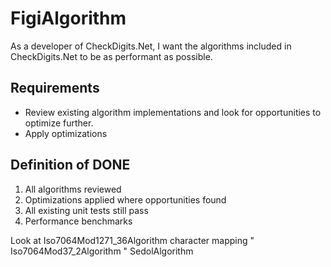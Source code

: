 # FigiAlgorithm

As a developer of CheckDigits.Net, I want the algorithms included in CheckDigits.Net to be as performant as possible. 

## Requirements

* Review existing algorithm implementations and look for opportunities to optimize further.
* Apply optimizations

## Definition of DONE

1. All algorithms reviewed
1. Optimizations applied where opportunities found
1. All existing unit tests still pass
1. Performance benchmarks

Look at Iso7064Mod1271_36Algorithm character mapping
" Iso7064Mod37_2Algorithm
" SedolAlgorithm